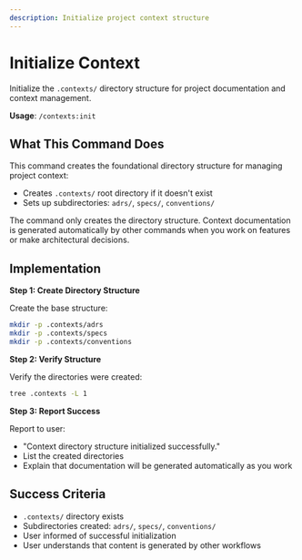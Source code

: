 ```yaml
---
description: Initialize project context structure
---
```


# Initialize Context

Initialize the `.contexts/` directory structure for project documentation and context management.

**Usage**: `/contexts:init`

## What This Command Does

This command creates the foundational directory structure for managing project context:

- Creates `.contexts/` root directory if it doesn't exist
- Sets up subdirectories: `adrs/`, `specs/`, `conventions/`

The command only creates the directory structure. Context documentation is generated automatically by other commands when you work on features or make architectural decisions.

## Implementation

**Step 1: Create Directory Structure**

Create the base structure:

```bash
mkdir -p .contexts/adrs
mkdir -p .contexts/specs
mkdir -p .contexts/conventions
```

**Step 2: Verify Structure**

Verify the directories were created:

```bash
tree .contexts -L 1
```

**Step 3: Report Success**

Report to user:
- "Context directory structure initialized successfully."
- List the created directories
- Explain that documentation will be generated automatically as you work

## Success Criteria

- `.contexts/` directory exists
- Subdirectories created: `adrs/`, `specs/`, `conventions/`
- User informed of successful initialization
- User understands that content is generated by other workflows
